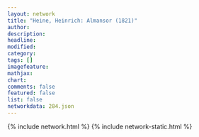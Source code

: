 ```yaml
---
layout: network
title: "Heine, Heinrich: Almansor (1821)"
author:
description:
headline:
modified:
category:
tags: []
imagefeature: 
mathjax: 
chart: 
comments: false
featured: false
list: false
networkdata: 284.json
---
```

{% include network.html %}
{% include network-static.html %}
